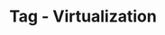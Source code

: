 ---
layout: tags
tag-name: Virtualization
title: Tag - Virtualization
permalink: "/tag/virtualization.html"
---
